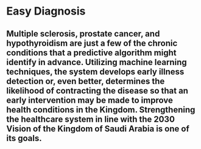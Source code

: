 # Easy Diagnosis
## Multiple sclerosis, prostate cancer, and hypothyroidism are just a few of the chronic conditions that a predictive algorithm might identify in advance. Utilizing machine learning techniques, the system develops early illness detection or, even better, determines the likelihood of contracting the disease so that an early intervention may be made to improve health conditions in the Kingdom. Strengthening the healthcare system in line with the 2030 Vision of the Kingdom of Saudi Arabia is one of its goals.
